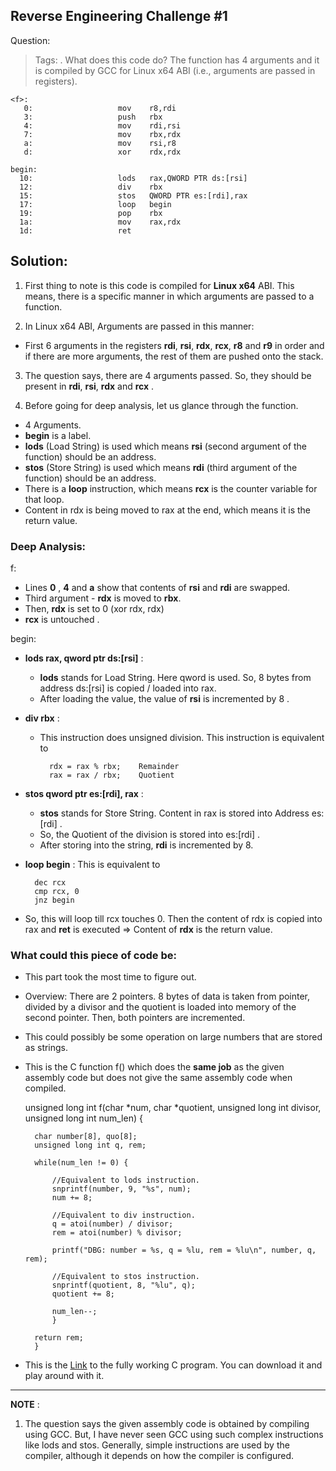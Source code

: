 ﻿## Reverse Engineering Challenge #1 

Question: 
> Tags: .
What does this code do? The function has 4 arguments and it is compiled by GCC for Linux x64 ABI (i.e., arguments are passed in registers).

	<f>:
	   0:                   mov    r8,rdi
	   3:                   push   rbx
	   4:                   mov    rdi,rsi
	   7:                   mov    rbx,rdx
	   a:                   mov    rsi,r8
	   d:                   xor    rdx,rdx

	begin:
	  10:                   lods   rax,QWORD PTR ds:[rsi]
	  12:                   div    rbx
	  15:                   stos   QWORD PTR es:[rdi],rax
	  17:                   loop   begin
	  19:                   pop    rbx
	  1a:                   mov    rax,rdx
	  1d:                   ret

## Solution: 

1. First thing to note is this code is compiled for **Linux x64** ABI. This means, there is a specific manner in which arguments are passed to a function. 

2. In Linux x64 ABI, Arguments are passed in this manner: 
* First 6 arguments in the registers **rdi**, **rsi**, **rdx**, **rcx**, **r8** and **r9** in order and if there are more arguments, the rest of them are pushed onto the stack. 

3. The question says, there are 4 arguments passed. So, they should be present in **rdi**, **rsi**, **rdx** and **rcx** . 

4. Before going for deep analysis, let us glance through the function. 

* 4 Arguments. 
* **begin** is a label. 
* **lods** (Load String) is used which means **rsi** (second argument of the  function) should be an address. 
* **stos** (Store String) is used which means **rdi** (third argument of the function) should be an address.  
* There is a **loop** instruction, which means **rcx** is the counter variable for that loop. 
* Content in rdx is being moved to rax at the end, which means it is the return value. 

### Deep Analysis: 

f:
* Lines **0** , **4** and **a** show that contents of **rsi** and **rdi** are swapped. 
* Third argument - **rdx** is moved to **rbx**. 
* Then, **rdx** is set to 0 (xor rdx, rdx)
* **rcx** is untouched . 

begin: 

* **lods rax, qword ptr ds:[rsi]** : 
	* **lods** stands for Load String. Here qword is used. So, 8 bytes from address ds:[rsi] is copied / loaded into rax. 
	* After loading the value, the value of **rsi** is incremented by 8 . 

* **div rbx** : 
	* This instruction does unsigned division. This instruction is equivalent to 
		
			rdx = rax % rbx;	Remainder
			rax = rax / rbx;	Quotient
	
* **stos qword ptr es:[rdi], rax** : 
	* **stos** stands for Store String. Content in rax is stored into Address es:[rdi] . 
	* So, the Quotient of the division is stored into es:[rdi] . 
	* After storing into the string, **rdi** is incremented by 8. 

* **loop begin** : This is equivalent to 
		
		dec rcx
		cmp rcx, 0
		jnz begin
	
* So, this will loop till rcx touches 0. Then the content of rdx is copied into rax and **ret** is executed => Content of **rdx** is the return value. 

### What could this piece of code be: 

* This part took the most time to figure out. 
* Overview: There are 2 pointers. 8 bytes of data is taken from pointer, divided by a divisor and the quotient is loaded into memory of the second pointer. Then, both pointers are incremented. 
* This could possibly be some operation on large numbers that are stored as strings. 
* This is the C function f() which does the **same job** as the given assembly code but does not give the same assembly code when compiled. 

	unsigned long int f(char *num, char *quotient, unsigned long int divisor, unsigned long int num_len) {

		char number[8], quo[8];
		unsigned long int q, rem;

		while(num_len != 0) {

			//Equivalent to lods instruction. 
			snprintf(number, 9, "%s", num);
			num += 8;

			//Equivalent to div instruction. 
			q = atoi(number) / divisor;
			rem = atoi(number) % divisor;
			
			printf("DBG: number = %s, q = %lu, rem = %lu\n", number, q, rem);

			//Equivalent to stos instruction. 
			snprintf(quotient, 8, "%lu", q);
			quotient += 8;

			num_len--;
			}

		return rem;
		}
		
* This is the [Link](./chal1.c) to the fully working C program. You can download it and play around with it.

----------------------------------

**NOTE** : 

1. The question says the given assembly code is obtained by compiling using GCC. But, I have never seen GCC using such complex instructions like lods and stos. Generally, simple instructions are used by the compiler, although it depends on how the compiler is configured. 




